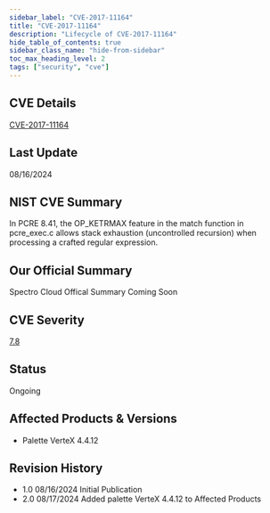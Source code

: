 ```yaml
---
sidebar_label: "CVE-2017-11164"
title: "CVE-2017-11164"
description: "Lifecycle of CVE-2017-11164"
hide_table_of_contents: true
sidebar_class_name: "hide-from-sidebar"
toc_max_heading_level: 2
tags: ["security", "cve"]
---
```


## CVE Details

[CVE-2017-11164](https://nvd.nist.gov/vuln/detail/CVE-2017-11164)

## Last Update

08/16/2024

## NIST CVE Summary

In PCRE 8.41, the OP_KETRMAX feature in the match function in pcre_exec.c allows stack exhaustion (uncontrolled
recursion) when processing a crafted regular expression.

## Our Official Summary

Spectro Cloud Offical Summary Coming Soon

## CVE Severity

[7.8](https://nvd.nist.gov/vuln/detail/CVE-2017-11164)

## Status

Ongoing

## Affected Products & Versions

- Palette VerteX 4.4.12

## Revision History

- 1.0 08/16/2024 Initial Publication
- 2.0 08/17/2024 Added palette VerteX 4.4.12 to Affected Products
